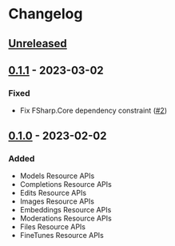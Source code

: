 ﻿# Changelog

## [Unreleased](https://github.com/yazeedobaid/openai-fsharp/compare/v0.1.0...0.2.0)

## [0.1.1](https://github.com/yazeedobaid/openai-fsharp/releases/tag/0.1.1) - 2023-03-02
### Fixed
- Fix FSharp.Core dependency constraint ([#2](https://github.com/yazeedobaid/openai-fsharp/issues/2))

## [0.1.0](https://github.com/yazeedobaid/openai-fsharp/releases/tag/0.1.0) - 2023-02-02
### Added
- Models Resource APIs
- Completions Resource APIs
- Edits Resource APIs
- Images Resource APIs
- Embeddings Resource APIs
- Moderations Resource APIs
- Files Resource APIs
- FineTunes Resource APIs

